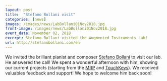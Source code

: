 ```yaml
---
layout: post
title:  "Stefano Bollani visit"
categories: [news]
images: /images/news/LabBollani01Nov2018.jpg
front-image: /images/news/LabBollani01Nov2018.jpg
event_date: November 02, 2018
excerpt: Stefano Bollani visited the Augmented Instruments Lab!
url: http://stefanobollani.com/en
---
```


We invited the brilliant pianist and composer [Stefano Bollani](http://stefanobollani.com/en) to visit our lab. He answered the call! We spent a wonderful afternoon with him, showing our current projects (starting from the [MRP](http://instrumentslab.org/research/mrp.html) and [TouchKeys](http://instrumentslab.org/research/touchkeys.html)). We received valuables feedback and support! We hope to welcome him back soon!

